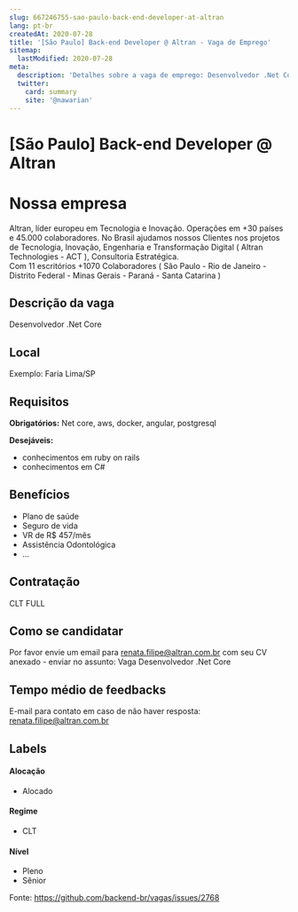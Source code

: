 ```yaml
---
slug: 667246755-sao-paulo-back-end-developer-at-altran
lang: pt-br
createdAt: 2020-07-28
title: '[São Paulo] Back-end Developer @ Altran - Vaga de Emprego'
sitemap:
  lastModified: 2020-07-28
meta:
  description: 'Detalhes sobre a vaga de emprego: Desenvolvedor .Net Core'
  twitter:
    card: summary
    site: '@nawarian'
---
```


# [São Paulo] Back-end Developer @ Altran

# Nossa empresa

Altran, líder europeu em Tecnologia e Inovação.
Operações em +30 países e 45.000 colaboradores. 
No Brasil ajudamos nossos Clientes nos projetos de Tecnologia, Inovação, Engenharia e Transformação Digital ( Altran Technologies - ACT ), Consultoria Estratégica.                                       
Com 11 escritórios +1070 Colaboradores  ( São Paulo - Rio de Janeiro - Distrito Federal - Minas Gerais - Paraná - Santa Catarina )


## Descrição da vaga

Desenvolvedor .Net Core

## Local

Exemplo: Faria Lima/SP

## Requisitos

**Obrigatórios:**
Net core, aws, docker, angular, postgresql

**Desejáveis:**
- conhecimentos em ruby on rails
- conhecimentos em C#

## Benefícios

- Plano de saúde
- Seguro de vida
- VR de R$ 457/mês
- Assistência Odontológica
- ...

## Contratação

CLT FULL

## Como se candidatar

Por favor envie um email para renata.filipe@altran.com.br com seu CV anexado - enviar no assunto: Vaga Desenvolvedor .Net Core

## Tempo médio de feedbacks

E-mail para contato em caso de não haver resposta: renata.filipe@altran.com.br 

## Labels
<!-- retire os labels que não fazem sentido à vaga -->

#### Alocação
- Alocado

#### Regime
- CLT


#### Nível

- Pleno
- Sênior





Fonte: https://github.com/backend-br/vagas/issues/2768